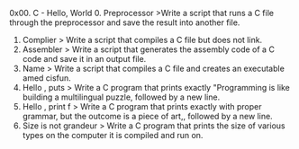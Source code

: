0x00. C - Hello, World
0. Preprocessor >Write a script that runs a C file through the preprocessor and save the result into another file.
1. Complier > Write a script that compiles a C file but does not link.
2. Assembler > Write a script that generates the assembly code of a C code and save it in an output file.
3. Name >  Write a script that compiles a C file and creates an executable amed cisfun.
4. Hello , puts  > Write a C program that prints exactly "Programming is like building a multilingual puzzle, followed by a new line.
5. Hello , print f  > Write a C program that prints exactly with proper grammar, but the outcome is a piece of art,, followed by a new line.
6.  Size is not grandeur > Write a C program that prints the size of various types on the computer it is compiled and run on.

